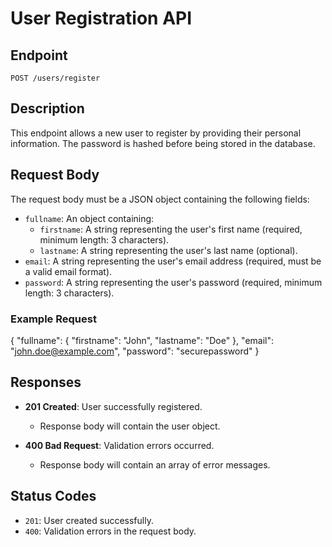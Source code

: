 # User Registration API

## Endpoint
`POST /users/register`

## Description
This endpoint allows a new user to register by providing their personal information. The password is hashed before being stored in the database.

## Request Body
The request body must be a JSON object containing the following fields:

- `fullname`: An object containing:
  - `firstname`: A string representing the user's first name (required, minimum length: 3 characters).
  - `lastname`: A string representing the user's last name (optional).
- `email`: A string representing the user's email address (required, must be a valid email format).
- `password`: A string representing the user's password (required, minimum length: 3 characters).

### Example Request
{
  "fullname": {
    "firstname": "John",
    "lastname": "Doe"
  },
  "email": "john.doe@example.com",
  "password": "securepassword"
}

## Responses
- **201 Created**: User successfully registered.
  - Response body will contain the user object.
  
- **400 Bad Request**: Validation errors occurred.
  - Response body will contain an array of error messages.

## Status Codes
- `201`: User created successfully.
- `400`: Validation errors in the request body.